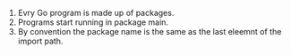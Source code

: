 1. Evry Go program is made up of packages.
2. Programs start running in package main.
3. By convention the package name is the same as the last eleemnt of the import path.
